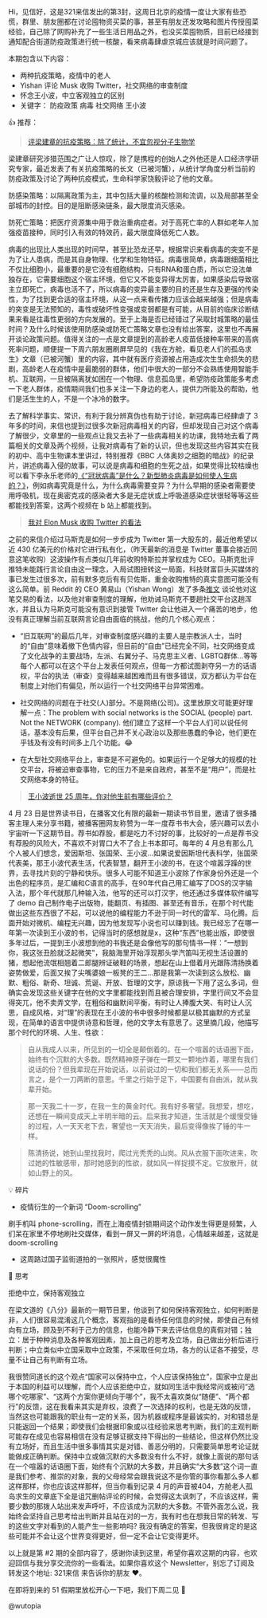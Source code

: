 Hi，见信好，这是321来信发出的第3封，这周日北京的疫情一度让大家有些恐慌，群里、朋友圈都在讨论囤物资买菜的事，甚至有朋友还发攻略和图片传授囤菜经验，自己除了网购补充了一些生活日用品之外，也没买菜囤物质，目前已经接到通知配合街道防疫政策进行统一核酸，看来病毒肆虐京城应该就是时间问题了。

本期包含以下内容：
- 两种抗疫策略，疫情中的老人
- Yishan 评论 Musk 收购 Twitter，社交网络的审查制度
- 怀念王小波，中立客观独立的区别
- 关键字： 防疫政策 病毒 社交网络 王小波

👍 推荐：

> [评梁建章的抗疫策略：除了统计，不宜忽视分子生物学](https://mp.weixin.qq.com/s/PdD2VTNFs4qRRimdrhyA8A)

梁建章研究涉猎范围之广让人惊叹，除了是携程的创始人之外他还是人口经济学研究专家，最近发表了有关抗疫策略的长文（已被河蟹），从统计学角度分析当前的防疫政策及讨论了两种抗疫模式，生命科学家饶毅评论了他的文章。

防感染策略：以隔离政策为主，其中包括大量的核酸检测和流调，以及局部甚至全部城市的封控。目的是阻断感染链条，最大限度消灭感染。

防死亡策略：把医疗资源集中用于救治重病症者。对于高死亡率的人群如老年人加强疫苗接种，同时引入有效的特效药，最大限度降低死亡人数。

病毒的出现比人类出现的时间早，甚至比恐龙还早，根据常识来看病毒的突变不是为了让人患病，而是其自身物理、化学和生物特征。病毒很简单，病毒跟细菌相比不仅比细胞小，最重要的是它没有细胞结构，只有RNA和蛋白质，所以它没法单独存在，它需要细胞这个宿主环境，但它又不能变异得太厉害，如果感染后导致宿主立即死亡，病毒也活不了，所以病毒的变异最主要的目的还是生存及更强的传染性，为了找到更合适的宿主环境，从这一点来看传播力应该会越来越强；但是病毒的突变是无法预知的，毒性或破坏性变强或变弱都是有可能，从目前的临床诊断结果来看是往毒性更弱的方向发展的。至于上海是否已经错过了采取封城策略的最佳时间？及什么时候该使用防感染或防死亡策略文章也没有给出答案，这里也不再展开谈论政策问题。值得关注的一点是文章提到的高龄老人疫苗低接种率带来的高病死率问题，顺便提一下周六朋友圈刷屏早见的《我在方舱，看见老人们的孤岛求生》文章（已被河蟹）里的内容，其中就有医疗资源被占用造成次生生命损失的悲剧，高龄老人在疫情中是最脆弱的群体，他们中很大的一部分不会熟练使用智能手机、互联网，一旦被隔离犹如困在一个物理、信息孤岛里，希望防疫政策能多考虑一下老人群体，疫情期间我们也多关注一下身边的老人，提供力所能及的帮助，他们是活生生的人，不是一个冰冷的数字。

去了解科学事实、常识，有利于我分辨真伪也有助于讨论，新冠病毒已经肆虐了 3 年多的时间，来信也提到过很多次新冠病毒相关的内容，但却发现自己对这个病毒了解很少，文章里的一些观点让我又去补了一些病毒相关的功课，我特地去看了两篇相关的文章及两个视频，让我对病毒有了新的认识，但也发现这些内容其实在我的初中、高中生物课本里讲过，特别推荐《BBC 人体奥妙之细胞的暗战》的纪录片，讲述病毒入侵的故事，可以说是病毒和细胞的生死之战，如果觉得比较枯燥也可以看下李永乐老师的[《“冠状病毒”是什么？新型肺炎病毒是如何使人生病的？》](https://www.youtube.com/watch?v=E46_veB0DPU)，例如病毒究竟是什么，为什么病毒需要变异？为什么早期的感染者需要使用呼吸机，现在奥密克戎的感染者大多是无症状或上呼吸道感染症状很轻等等这些都能找到答案，这两个视频在 b 站上都能找到。


> [我对 Elon Musk 收购 Twitter 的看法 ](https://threadreaderapp.com/thread/1514938507407421440.html)

之前的来信介绍过马斯克是如何一步步成为 Twitter 第一大股东的，最近他希望以近 430 亿美元的价格对它进行私有化，（昨天最新的消息是 Twitter 董事会接近同意这笔收购）这波操作有点类似几年前收购特斯拉并掌权成为 CEO。马斯克批评推特未能践行言论自由这一理念，入局试图扭转这一局面，科技财富巨头买媒体的事已发生过很多次，前有默多克后有有贝佐斯，重金收购推特的真实意图可能没有这么简单。前 Reddit 的 CEO 黄易山（Yishan Wong）发了多条[推文](https://twitter.com/yishan/status/1514938507407421440) 谈论他对这笔交易的看法，以及他对审查制度的理解，他劝诫马斯克不要趟社交平台这趟浑水，并且认为马斯克可能没有意识到接管 Twitter 会让他进入一个痛苦的地步，他没有真正理解当前互联网言论自由面临的挑战，他的几个核心观点：

- “旧互联网”的最后几年，对审查制度感兴趣的主要人是宗教派人士，当时的“自由”意味着撤下色情内容，但目前的“自由”已经完全不同，社交网络变成了文化战争的主要战场，左派、右翼分子、马克思主义者、LGBTQ群体...等等每个人都可以在这个平台上发表任何观点，但每一方都试图剥夺另一方的话语权，平台的执法（审查）变得越来越困难而且有很多错误，双方都认为平台在制度上对他们有偏见，所以运行一个社交网络平台异常困难。

- 社交网络的问题在于社交(人)部分。不是网络(公司)。这里放原文可能更好理解一点：The problem with social networks is the SOCIAL (people) part. Not the NETWORK (company). 他们建立了这样一个平台人们可以说任何话，基本没有后果，但平台自己并不关心政治以及那些愚蠢的争论，他们更在乎钱及有没有时间多上几个功能。😂

- 在大型社交网络平台上，审查是不可避免的。如果运行一个足够大的规模的社交平台，将被迫审查事物，它的压力不是来自政府，甚至不是“用户”，而是社交网络本身的特征。


> [王小波逝世 25 周年，你对他生前有哪些评价？](https://www.zhihu.com/question/527232976/answer/2435647231?utm_campaign=rss&utm_medium=rss&utm_source=rss&utm_content=title)

4 月 23 日是世界读书日，在播客文化有限的最新一期读书节目里，邀请了很多播客主理人来分享书籍，被播客圈网友称赞为一年一度荐书书大会，感兴趣可以去小宇宙听一下这期节目。荐书如荐股，都是吃力不讨好的事，比较好的一点是荐书没有荐股的风险大，不喜欢不对胃口大不了合上书本即可。每年的 4 月总有那么几个人被人们想念，爱因斯坦、张国荣、王小波...如果说爱因斯坦代表科学，张国荣代表美，那王小波代表生活，代表智慧，翻开王小波的书，在这个喧嚣浮躁的世界，去寻找片刻的宁静和快乐。很多人可能不知道王小波除了作家身份外还是一个出色的程序员，是汇编和C语言的高手，在90年代自己用汇编写了DOS的汉字输入法，那个年代就那几种输入法，他写的还可以打汉字，他还通过多媒体软件编写了 demo 自己制作电子出版物，能翻页、有插图、甚至还有音乐，在那个时代能做出这些东西很了不起，可以说他的编程能力不逊于同一时代的雷军、马化腾。后面开始对微机、编程无兴趣，因为他发现写小说也可以赚到钱。我已经忘了在哪一年第一次读到王小波的书，记得当时的感想就是x，这种“东西”也能出版，即使很多年过后，一提到王小波想到他的书我还是会像他写的那句情书一样：“一想到你，我这张丑脸就泛起微笑”，我脑海里开始浮现那头学汽笛叫无视生活设置的猪，想起他流氓相翘着二郎腿辨证破鞋的场景，想起在山上借着月光跟陈清扬换着姿势做爱，后面又挨了尖嘴婆娘一板凳的王二...那是我第一次读到这么放松、幽默、粗俗、新奇、坦诚、荒诞、开放、哲理的文字，原谅我一下用了这么多词，但确实会发现这些关键字在他的文字里都能找到而且被合理安排，字里行间又不会显得突兀，他不卖弄文学，在粗俗和幽默间平衡，有时让人捧腹大笑、有时让人沉思，自成风格，对“理”的表现在王小波的书中很多时候都是以极其幽默的方式呈现，在简单的语言中提供诗意和哲理，他的文字太有意思了。这里摘几段，他描写那个时代的环境、人生、性欲：

> 自从我成人以来，所见到的一切全是颠倒着的。在一个喧嚣的话语圈下面，始终有个沉默的大多数。既然精神原子弹在一颗又一颗地炸着，哪里有我们说话的份？但我辈现在开始说话，以前说过的一切和我们都无关系——总而言之，是个一刀两断的意思。千里之行始于足下，中国要有自由派，就从我辈开始。

> 那一天我二十一岁，在我一生的黄金时代。我有好多奢望。我想爱，想吃，还想在一瞬间变成天上半明半暗的云。后来我才知道，生活就是个缓慢受锤的过程，人一天天老下去，奢望也一天天消失，最后变得像挨了锤的牛一样。

> 陈清扬说，她到山里找我时，爬过光秃秃的山岗。风从衣服下面吹进来，吹过她的性敏感带，那时她感到的性欲，就如风一样捉摸不定。它放散开，就如山野上的风。


💡 碎片

- 疫情衍生的一个新词 “Doom-scrolling”

刷手机叫 phone-scrolling，而在上海疫情封锁期间这个动作发生得更是频繁，人们呆在家里不停地刷社交媒体，看到一屏又一屏的坏消息，心情越来越差，这就是 doom-scrolling


- 这周路过国子监街道拍的一张照片，感觉很魔性


👀 思考

拒绝中立，保持客观独立

在梁文道的《八分》最新的一期节目里，他谈到了如何保持客观独立，如何判断是非，人们很容易混淆这几个概念，客观指的是看待任何信息的时候，即使自己有倾向有立场，顾及到不利于己方的信息，也能冷静下来去评估信息的真假对错；独立：居于种种消息及各种客观因素，加上自己的思考及立场，自己做出分析后进行判断；中立类似中立国采取中立政策，不采取任何立场，各方的认证各不接受，尽量不让自己有判断有立场。

我很赞同道长的这个观点“国家可以保持中立，个人应该保持独立”，国家中立是出于本国的利益可以理解，而个人应该拒绝中立，就如同生活中我经常问或被问“选哪个吃哪家”、“这两个方案你更倾向于哪个”，我不太喜欢类似“随便”、“两个都行”的反馈，这在我看来其实是弃权，浪费了一次选择的权利，也是无效的反馈，当然这也可能跟我的职业有一定的关系，因为机器或程序是最诚实的，对和错总是只能返回一个结果；即使我们会根据印象或以往经验来思考判断，我们的主观判断可能存在成见也容易相信在没有足够证据支持下得出的一些结论，但这样仍然比没有立场好，而且生活中很多事情其实是对错、善恶分明的，只需要简单思考论证就能做成正确判断。保持中立或做沉默的大多数没有什么不好，就像上面说的那句话在一个喧嚣的话语圈下面，始终有个沉默的大多数，并且确实“大多数”这个词一直是我们参考、推崇的对象，我的父母经常会跟我说这不是你管的事你看那么多人都这样那样，你也应该这样那样，但当你看到记录 4 月的声音被404，方舱老人孤岛求生的文章底下全是诅咒删帖评论的时候，会觉得这太讽刺了，不应该这样，需要少数的那拨人站出来发声呼吁，不应该成为沉默的大多数。不管外面怎么说，我始终会坚持自己思考给出判断并且站在对的一方，我有时也在想我日常的转发、写的这些文字对看到的人能产生一些影响吗? 我没有确定的答案，但我很肯定的是这些可能并不会让这个世界变得更好，但一定不会让它变得更坏。

以上就是第 #2 期的全部内容了，感谢你读到这里，希望你喜欢这期的内容，也欢迎回信与我分享交流你的一些看法。如果你喜欢这个 Newsletter，别忘了订阅及转发这个地址: 321来信 来告诉你的朋友 ❤️。

在即将到来的 51 假期里放松开心一下吧，我们下周二见 👋

@wutopia
